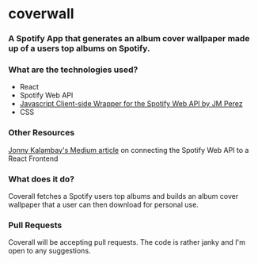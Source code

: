 # coverwall

<h3>A Spotify App that generates an album cover wallpaper made up of a users top albums on Spotify.</h3>
<h3>What are the technologies used?  </h3>
<ul>
  <li> React</li>
  <li>Spotify Web API</li>
  <li><a href="https://github.com/JMPerez/spotify-web-api-js ">Javascript Client-side Wrapper for the Spotify Web API by JM Perez </a></li>
  <li>CSS</li>
</ul>
<h3>Other Resources</h3>
<a href="https://link.medium.com/kaY0cppLclb">Jonny Kalambay's Medium article</a> on connecting the Spotify Web API to a React Frontend 
<h3>What does it do?</h3>
Coverall fetches a Spotify users top albums and builds an album cover wallpaper that a user can then download for personal use.

<h3>Pull Requests</h3>
Coverall will be accepting pull requests. The code is rather janky and I'm open to any suggestions. 
